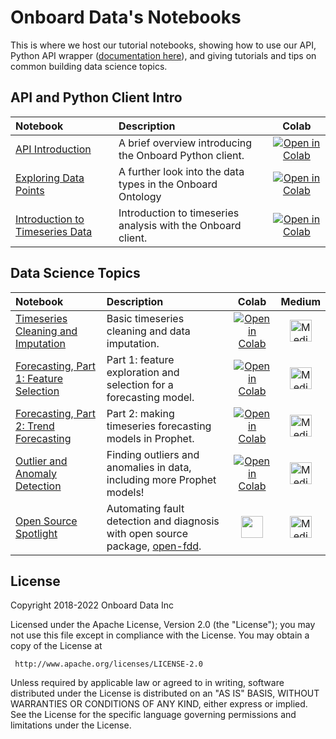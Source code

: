 # Onboard Data's Notebooks

This is where we host our tutorial notebooks, showing how to use our API, Python API wrapper ([documentation here](https://onboard-api-wrappers-documentation.readthedocs.io/en/latest)), and giving tutorials and tips on common building data science topics.

## API and Python Client Intro
| Notebook     |      Description      |  Colab  |
|:----------|:-------------|:-------------:|
| [API Introduction](https://github.com/onboard-data/notebooks/blob/dev/01_api_and_wrapper.ipynb)  | A brief overview introducing the Onboard Python client. |[![Open in Colab](https://colab.research.google.com/assets/colab-badge.svg)](https://githubtocolab.com/onboard-data/notebooks/blob/dev/01_api_and_wrapper.ipynb) |
| [Exploring Data Points](https://github.com/onboard-data/notebooks/blob/dev/02_data-points-exploration-in-pandas.ipynb)  | A further look into the data types in the Onboard Ontology |[![Open in Colab](https://colab.research.google.com/assets/colab-badge.svg)](https://githubtocolab.com/onboard-data/notebooks/blob/dev/02_data-points-exploration-in-pandas.ipynb)|
| [Introduction to Timeseries Data](https://github.com/onboard-data/notebooks/blob/dev/03_time-series-analysis.ipynb)  | Introduction to timeseries analysis with the Onboard client. |[![Open in Colab](https://colab.research.google.com/assets/colab-badge.svg)](https://githubtocolab.com/onboard-data/notebooks/blob/dev/03_time-series-analysis.ipynb)| 

## Data Science Topics
| Notebook     |      Description      | Colab  | Medium |
|:----------|:-------------|:-------------:|:-------------:|
| [Timeseries Cleaning and Imputation](https://github.com/onboard-data/notebooks/blob/dev/04_timeseries_cleaning_and_imputation.ipynb)  | Basic timeseries cleaning and data imputation. |[![Open in Colab](https://colab.research.google.com/assets/colab-badge.svg)](https://githubtocolab.com/onboard-data/notebooks/blob/dev/04_timeseries_cleaning_and_imputation.ipynb)| [<img src="https://cdn-icons-png.flaticon.com/512/2111/2111379.png" alt="Medium icons created by Pixel perfect - Flaticon - https://www.flaticon.com/free-icons/medium" width="35"/>](https://medium.com/onboard-blog/timeseries-cleaning-and-imputation-a96ab7e45eb7) |
| [Forecasting, Part 1: Feature Selection](https://github.com/onboard-data/notebooks/blob/dev/05_Forecasting_part_1.ipynb)  | Part 1: feature exploration and selection for a forecasting model. |[![Open in Colab](https://colab.research.google.com/assets/colab-badge.svg)](https://githubtocolab.com/onboard-data/notebooks/blob/dev/05_Forecasting_part_1.ipynb) | [<img src="https://cdn-icons-png.flaticon.com/512/2111/2111379.png" alt="Medium icons created by Pixel perfect - Flaticon - https://www.flaticon.com/free-icons/medium" width="35"/>](https://medium.com/onboard-blog/feature-selection-and-timeseries-forecasting-24067e0038e3) | 
| [Forecasting, Part 2: Trend Forecasting](https://github.com/onboard-data/notebooks/blob/dev/06_Forecasting_Part_2.ipynb)  | Part 2: making timeseries forecasting models in Prophet. |[![Open in Colab](https://colab.research.google.com/assets/colab-badge.svg)](https://githubtocolab.com/onboard-data/notebooks/blob/dev/06_Forecasting_Part_2.ipynb)| [<img src="https://cdn-icons-png.flaticon.com/512/2111/2111379.png" alt="Medium icons created by Pixel perfect - Flaticon - https://www.flaticon.com/free-icons/medium" width="35"/>](https://medium.com/onboard-blog/timeseries-forecasting-for-building-experts-part-2-trend-forecasting-ef82f594bc28) |
| [Outlier and Anomaly Detection](https://github.com/onboard-data/notebooks/blob/dev/07_outliers_and_anomalies.ipynb)  | Finding outliers and anomalies in data, including more Prophet models! |[![Open in Colab](https://colab.research.google.com/assets/colab-badge.svg)](https://githubtocolab.com/onboard-data/notebooks/blob/dev/07_outliers_and_anomalies.ipynb)| [<img src="https://cdn-icons-png.flaticon.com/512/2111/2111379.png" alt="Medium icons created by Pixel perfect - Flaticon - https://www.flaticon.com/free-icons/medium" width="35"/>](https://medium.com/onboard-blog/outlier-and-anomaly-detection-for-building-experts-8329492783ec) |
| [Open Source Spotlight](https://github.com/onboard-data/notebooks/blob/dev/08_open_fdd.ipynb)  | Automating fault detection and diagnosis with open source package, [open-fdd](https://github.com/bbartling/open-fdd). | <img src="https://cdn-icons-png.flaticon.com/512/3389/3389164.png" width="35" /> | [<img src="https://cdn-icons-png.flaticon.com/512/2111/2111379.png" alt="Medium icons created by Pixel perfect - Flaticon - https://www.flaticon.com/free-icons/medium" width="35"/>](https://medium.com/onboard-blog/open-fdd-for-automated-hvac-fault-detection-209945efde57) | 




## License

 Copyright 2018-2022 Onboard Data Inc

 Licensed under the Apache License, Version 2.0 (the "License");
 you may not use this file except in compliance with the License.
 You may obtain a copy of the License at

     http://www.apache.org/licenses/LICENSE-2.0

 Unless required by applicable law or agreed to in writing, software
 distributed under the License is distributed on an "AS IS" BASIS,
 WITHOUT WARRANTIES OR CONDITIONS OF ANY KIND, either express or implied.
 See the License for the specific language governing permissions and
 limitations under the License.